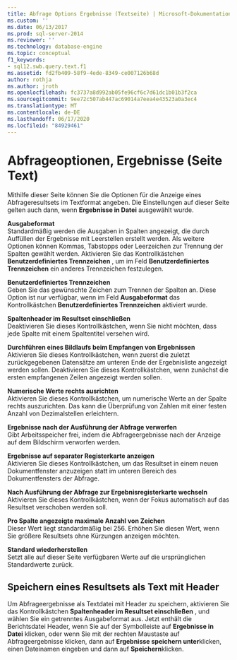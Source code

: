 ```yaml
---
title: Abfrage Options Ergebnisse (Textseite) | Microsoft-Dokumentation
ms.custom: ''
ms.date: 06/13/2017
ms.prod: sql-server-2014
ms.reviewer: ''
ms.technology: database-engine
ms.topic: conceptual
f1_keywords:
- sql12.swb.query.text.f1
ms.assetid: fd2fb409-58f9-4ede-8349-ce007126b68d
author: rothja
ms.author: jroth
ms.openlocfilehash: fc3737a8d992ab05fe96cf6c7d61dc1b01b3f2ca
ms.sourcegitcommit: 9ee72c507ab447ac69014a7eea4e43523a0a3ec4
ms.translationtype: MT
ms.contentlocale: de-DE
ms.lasthandoff: 06/17/2020
ms.locfileid: "84929461"
---
```

# <a name="query-options-results-text-page"></a>Abfrageoptionen, Ergebnisse (Seite Text)
  Mithilfe dieser Seite können Sie die Optionen für die Anzeige eines Abfrageresultsets im Textformat angeben. Die Einstellungen auf dieser Seite gelten auch dann, wenn **Ergebnisse in Datei** ausgewählt wurde.  
  
 **Ausgabeformat**  
 Standardmäßig werden die Ausgaben in Spalten angezeigt, die durch Auffüllen der Ergebnisse mit Leerstellen erstellt werden. Als weitere Optionen können Kommas, Tabstopps oder Leerzeichen zur Trennung der Spalten gewählt werden. Aktivieren Sie das Kontrollkästchen **Benutzerdefiniertes Trennzeichen** , um im Feld **Benutzerdefiniertes Trennzeichen** ein anderes Trennzeichen festzulegen.  
  
 **Benutzerdefiniertes Trennzeichen**  
 Geben Sie das gewünschte Zeichen zum Trennen der Spalten an. Diese Option ist nur verfügbar, wenn im Feld **Ausgabeformat** das Kontrollkästchen **Benutzerdefiniertes Trennzeichen** aktiviert wurde.  
  
 **Spaltenheader im Resultset einschließen**  
 Deaktivieren Sie dieses Kontrollkästchen, wenn Sie nicht möchten, dass jede Spalte mit einem Spaltentitel versehen wird.  
  
 **Durchführen eines Bildlaufs beim Empfangen von Ergebnissen**  
 Aktivieren Sie dieses Kontrollkästchen, wenn zuerst die zuletzt zurückgegebenen Datensätze am unteren Ende der Ergebnisliste angezeigt werden sollen. Deaktivieren Sie dieses Kontrollkästchen, wenn zunächst die ersten empfangenen Zeilen angezeigt werden sollen.  
  
 **Numerische Werte rechts ausrichten**  
 Aktivieren Sie dieses Kontrollkästchen, um numerische Werte an der Spalte rechts auszurichten. Das kann die Überprüfung von Zahlen mit einer festen Anzahl von Dezimalstellen erleichtern.  
  
 **Ergebnisse nach der Ausführung der Abfrage verwerfen**  
 Gibt Arbeitsspeicher frei, indem die Abfrageergebnisse nach der Anzeige auf dem Bildschirm verworfen werden.  
  
 **Ergebnisse auf separater Registerkarte anzeigen**  
 Aktivieren Sie dieses Kontrollkästchen, um das Resultset in einem neuen Dokumentfenster anzuzeigen statt im unteren Bereich des Dokumentfensters der Abfrage.  
  
 **Nach Ausführung der Abfrage zur Ergebnisregisterkarte wechseln**  
 Aktivieren Sie dieses Kontrollkästchen, wenn der Fokus automatisch auf das Resultset verschoben werden soll.  
  
 **Pro Spalte angezeigte maximale Anzahl von Zeichen**  
 Dieser Wert liegt standardmäßig bei 256. Erhöhen Sie diesen Wert, wenn Sie größere Resultsets ohne Kürzungen anzeigen möchten.  
  
 **Standard wiederherstellen**  
 Setzt alle auf dieser Seite verfügbaren Werte auf die ursprünglichen Standardwerte zurück.  
  
## <a name="saving-a-text-result-set-with-headers"></a>Speichern eines Resultsets als Text mit Header  
 Um Abfrageergebnisse als Textdatei mit Header zu speichern, aktivieren Sie das Kontrollkästchen **Spaltenheader im Resultset einschließen** , und wählen Sie ein getrenntes Ausgabeformat aus. Jetzt enthält die Berichtsdatei Header, wenn Sie auf der Symbolleiste auf **Ergebnisse in Datei** klicken, oder wenn Sie mit der rechten Maustaste auf Abfrageergebnisse klicken, dann auf **Ergebnisse speichern unter**klicken, einen Dateinamen eingeben und dann auf **Speichern**klicken.  
  
  
